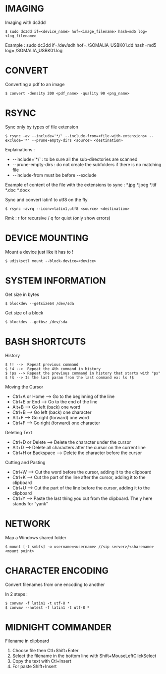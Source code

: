 # IMAGING

Imaging with dc3dd

`$ sudo dc3dd if=<device_name> hof=<image_filename> hash=md5 log=<log_filename>`

Example : sudo dc3dd if=/dev/sdh hof=./SOMALIA_USBK01.dd hash=md5 log=./SOMALIA_USBK01.log

# CONVERT

Converting a pdf to an image

`$ convert -density 200 <pdf_name> -quality 90 <png_name>`

# RSYNC

Sync only by types of file extension

`$ rsync -av --include='*/' --include-from=<file-with-extensions> --exclude='*' --prune-empty-dirs <source> <destination>`

  Explainations :
  - --include='*/' : to be sure all the sub-directories are scanned
  - --prune-empty-dirs : do not create the subfolders if there is no matching file
  - --include-from must be before --exclude

  Example of content of the file with the extensions to sync :
  *.jpg
  *.jpeg
  *.tif
  *.doc
  *.docx

Sync and convert latin1 to utf8 on the fly

`$ rsync -avrq --iconv=latin1,utf8 <source> <destination>`

  Rmk : r for recursive / q for quiet (only show errors)

# DEVICE MOUNTING

Mount a device just like it has to !

`$ udisksctl mount --block-device=<device>`

# SYSTEM INFORMATION

Get size in bytes

`$ blockdev --getsize64 /dev/sda`

Get size of a block

`$ blockdev --getbsz /dev/sda`

# BASH SHORTCUTS

History
```
$ !! -->  Repeat previous command
$ !4 -->  Repeat the 4th command in history
$ !ps --> Repeat the previous command in history that starts with "ps"
$ !$ --> Is the last param from the last command ex: ls !$
```

Moving the Cursor
- Ctrl+A or Home --> Go to the beginning of the line
- Ctrl+E or End --> Go to the end of the line
- Alt+B --> Go left (back) one word
- Ctrl+B --> Go left (back) one character
- Alt+F --> Go right (forward) one word
- Ctrl+F --> Go right (forward) one character

Deleting Text
- Ctrl+D or Delete --> Delete the character under the cursor
- Alt+D --> Delete all characters after the cursor on the current line
- Ctrl+H or Backspace --> Delete the character before the cursor

Cutting and Pasting
- Ctrl+W --> Cut the word before the cursor, adding it to the clipboard
- Ctrl+K --> Cut the part of the line after the cursor, adding it to the clipboard
- Ctrl+U --> Cut the part of the line before the cursor, adding it to the clipboard
- Ctrl+Y --> Paste the last thing you cut from the clipboard. The y here stands for “yank”

# NETWORK

Map a Windows shared folder

`$ mount [-t smbfs] -o username=<username> //<ip server>/<sharename> <mount point>`

# CHARACTER ENCODING

Convert filenames from one encoding to another

In 2 steps :
```
$ convmv -f latin1 -t utf-8 *
$ convmv --notest -f latin1 -t utf-8 *
```

# MIDNIGHT COMMANDER

Filename in clipboard

1. Choose file then Ctl+Shift+Enter
2. Select the filename in the bottom line with Shift+MouseLeftClickSelect
3. Copy the text with Ctl+Insert
4. For paste Shift+Insert
